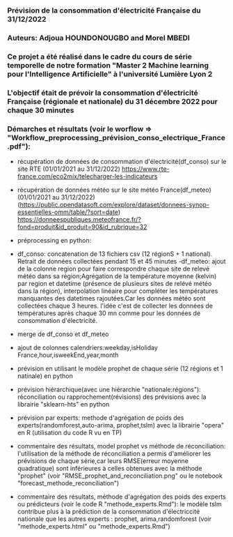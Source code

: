 ### Prévision de la consommation d'électricité Française du 31/12/2022

### Auteurs: Adjoua HOUNDONOUGBO and Morel MBEDI

### Ce projet  a été réalisé dans le cadre du cours de série temporelle  de notre formation "Master 2  Machine learning pour l'Intelligence Artificielle" à l'université Lumière Lyon 2


### L'objectif était de prévoir la consommation d'électricité Française (régionale et nationale) du 31 décembre 2022 pour chaque 30 minutes

### Démarches et résultats  (voir le worflow => "Workflow_preprocessing_prévision_conso_electrique_France.pdf"):

- récupération de données  de consommation d'électricité(df_conso) sur le site RTE (01/01/2021 au 31/12/2022)
https://www.rte-france.com/eco2mix/telecharger-les-indicateurs
- récupération de données météo sur le site météo France(df_meteo) (01/01/2021 au 31/12/2022)
(https://public.opendatasoft.com/explore/dataset/donnees-synop-essentielles-omm/table/?sort=date) <br>
https://donneespubliques.meteofrance.fr/?fond=produit&id_produit=90&id_rubrique=32

- préprocessing en python:
- df_conso: concatenation de 13 fichiers csv (12 régionS + 1 national). Retrait de données collectées pendant  15 et 45 minutes 
-df_meteo:  ajout de la colonne region pour faire correspondre  chaque site de relevé météo dans sa région;Agrégation de la température  moyenne (kelvin) par  region et datetime (présence de plusieurs sites de relévé météo dans la région), interpolation linéaire pour compléter les températures  manquantes des datetimes rajoutées.Car les données météo sont collectées chaque 3 heures. l'idée c'est de collecter  les données de températures après chaque 30 mn comme pour les données de consommation d'électricité.
- merge  de df_conso et df_meteo
- ajout de colonnes calendriers:weekday,isHoliday France,hour,isweekEnd,year,month
- prévision en utilisant le modèle prophet de chaque série (12 régions et 1 natinale) en python
- prévision hiérarchique(avec une hiérarchie "nationale:régions"): réconciliation ou rapprochement(révisions) des prévisions avec la librairie "sklearn-hts" en python
- prévision par experts: methode d'agrégation de poids des experts(randomforest,auto-arima, prophet,tslm) avec la librairie "opera" en R (utilisation du code R vu en TP)

- commentaire des résultats, model prophet vs méthode de réconciliation:
l'utilisation de la méthode de réconciliation a permis d'améliorer les prévisions de chaque série,car leurs RMSE(erreur moyenne quadratique) sont inférieures à celles obtenues avec la méthode "prophet" (voir  "RMSE_prophet_and_reconciliation.png" ou le notebook "forecast_methode_reconciliation")

- commentaire des résultats, méthode d'agrégation des poids des experts ou prédicteurs (voir le code R "methode_experts.Rmd"):
le modèle tslm contribue plus à la prédiction de la consommation d'électriccité nationale  que les autres experts : prophet, arima,randomforest (voir "methode_experts.html" ou "methode_experts.Rmd")
